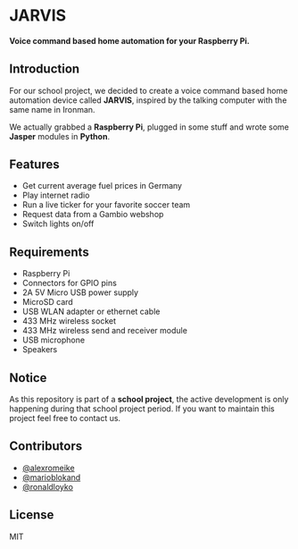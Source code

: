 # JARVIS

#### Voice command based home automation for your Raspberry Pi.

## Introduction
For our school project, we decided to create a voice command based home automation device called **JARVIS**, inspired by the talking computer with the same name in Ironman.

We actually grabbed a **Raspberry Pi**, plugged in some stuff and wrote some **Jasper** modules in **Python**.

## Features
- Get current average fuel prices in Germany
- Play internet radio
- Run a live ticker for your favorite soccer team
- Request data from a Gambio webshop
- Switch lights on/off

## Requirements
- Raspberry Pi
- Connectors for GPIO pins
- 2A 5V Micro USB power supply
- MicroSD card
- USB WLAN adapter or ethernet cable
- 433 MHz wireless socket
- 433 MHz wireless send and receiver module
- USB microphone
- Speakers

## Notice
As this repository is part of a **school project**, the active development is only happening during that school project period. If you want to maintain this project feel free to contact us.

## Contributors
- [@alexromeike](https://github.com/alexromeike)
- [@marioblokand](https://github.com/ronaldloyko)
- [@ronaldloyko](https://github.com/marioblokand)

## License
MIT
